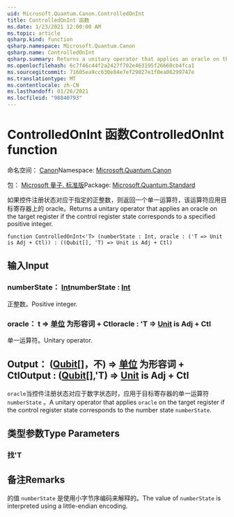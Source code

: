 ```yaml
---
uid: Microsoft.Quantum.Canon.ControlledOnInt
title: ControlledOnInt 函数
ms.date: 1/23/2021 12:00:00 AM
ms.topic: article
qsharp.kind: function
qsharp.namespace: Microsoft.Quantum.Canon
qsharp.name: ControlledOnInt
qsharp.summary: Returns a unitary operator that applies an oracle on the target register if the control register state corresponds to a specified positive integer.
ms.openlocfilehash: 6c7f46c44f2a2427f702e463195f26660cb4fca1
ms.sourcegitcommit: 71605ea9cc630e84e7ef29027e1f0ea06299747e
ms.translationtype: MT
ms.contentlocale: zh-CN
ms.lasthandoff: 01/26/2021
ms.locfileid: "98840793"
---
```

# <a name="controlledonint-function"></a><span data-ttu-id="21643-102">ControlledOnInt 函数</span><span class="sxs-lookup"><span data-stu-id="21643-102">ControlledOnInt function</span></span>

<span data-ttu-id="21643-103">命名空间： [Canon](xref:Microsoft.Quantum.Canon)</span><span class="sxs-lookup"><span data-stu-id="21643-103">Namespace: [Microsoft.Quantum.Canon](xref:Microsoft.Quantum.Canon)</span></span>

<span data-ttu-id="21643-104">包： [Microsoft 量子. 标准版](https://nuget.org/packages/Microsoft.Quantum.Standard)</span><span class="sxs-lookup"><span data-stu-id="21643-104">Package: [Microsoft.Quantum.Standard](https://nuget.org/packages/Microsoft.Quantum.Standard)</span></span>


<span data-ttu-id="21643-105">如果控件注册状态对应于指定的正整数，则返回一个单一运算符，该运算符应用目标寄存器上的 oracle。</span><span class="sxs-lookup"><span data-stu-id="21643-105">Returns a unitary operator that applies an oracle on the target register if the control register state corresponds to a specified positive integer.</span></span>

```qsharp
function ControlledOnInt<'T> (numberState : Int, oracle : ('T => Unit is Adj + Ctl)) : ((Qubit[], 'T) => Unit is Adj + Ctl)
```


## <a name="input"></a><span data-ttu-id="21643-106">输入</span><span class="sxs-lookup"><span data-stu-id="21643-106">Input</span></span>

### <a name="numberstate--int"></a><span data-ttu-id="21643-107">numberState： [Int](xref:microsoft.quantum.lang-ref.int)</span><span class="sxs-lookup"><span data-stu-id="21643-107">numberState : [Int](xref:microsoft.quantum.lang-ref.int)</span></span>

<span data-ttu-id="21643-108">正整数。</span><span class="sxs-lookup"><span data-stu-id="21643-108">Positive integer.</span></span>


### <a name="oracle--t--unit--is-adj--ctl"></a><span data-ttu-id="21643-109">oracle： t => [单位](xref:microsoft.quantum.lang-ref.unit)  为形容词 + Ctl</span><span class="sxs-lookup"><span data-stu-id="21643-109">oracle : 'T => [Unit](xref:microsoft.quantum.lang-ref.unit)  is Adj + Ctl</span></span>

<span data-ttu-id="21643-110">单一运算符。</span><span class="sxs-lookup"><span data-stu-id="21643-110">Unitary operator.</span></span>



## <a name="output--qubitt--unit--is-adj--ctl"></a><span data-ttu-id="21643-111">Output： ([Qubit](xref:microsoft.quantum.lang-ref.qubit)[]，不) => [单位](xref:microsoft.quantum.lang-ref.unit)  为形容词 + Ctl</span><span class="sxs-lookup"><span data-stu-id="21643-111">Output : ([Qubit](xref:microsoft.quantum.lang-ref.qubit)[],'T) => [Unit](xref:microsoft.quantum.lang-ref.unit)  is Adj + Ctl</span></span>

<span data-ttu-id="21643-112">`oracle`当控件注册状态对应于数字状态时，应用于目标寄存器的单一运算符 `numberState` 。</span><span class="sxs-lookup"><span data-stu-id="21643-112">A unitary operator that applies `oracle` on the target register if the control register state corresponds to the number state `numberState`.</span></span>

## <a name="type-parameters"></a><span data-ttu-id="21643-113">类型参数</span><span class="sxs-lookup"><span data-stu-id="21643-113">Type Parameters</span></span>

### <a name="t"></a><span data-ttu-id="21643-114">找</span><span class="sxs-lookup"><span data-stu-id="21643-114">'T</span></span>



## <a name="remarks"></a><span data-ttu-id="21643-115">备注</span><span class="sxs-lookup"><span data-stu-id="21643-115">Remarks</span></span>

<span data-ttu-id="21643-116">的值 `numberState` 是使用小字节序编码来解释的。</span><span class="sxs-lookup"><span data-stu-id="21643-116">The value of `numberState` is interpreted using a little-endian encoding.</span></span>
